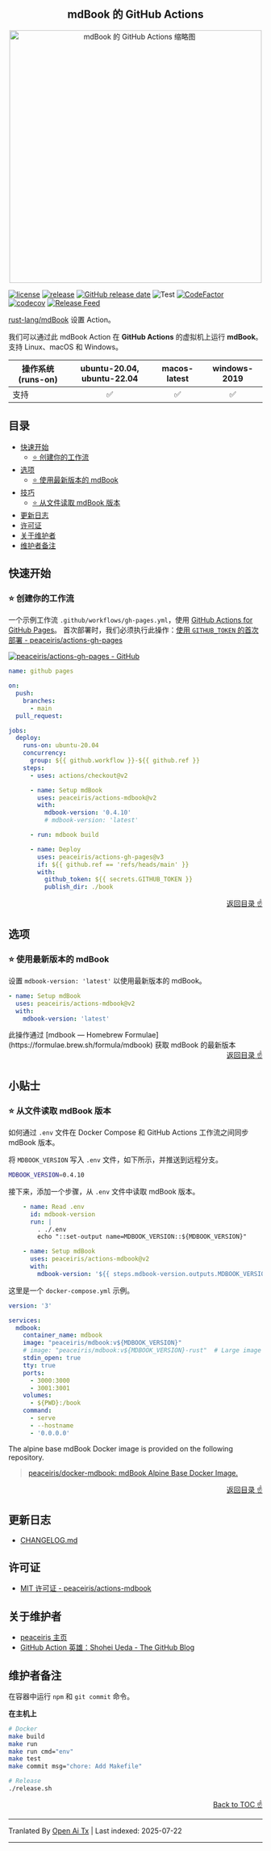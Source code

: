 <h2 align="center">
mdBook 的 GitHub Actions
</h2>

<div align="center">
  <img src="https://raw.githubusercontent.com/peaceiris/actions-mdbook/main/images/ogp.jpg" alt="mdBook 的 GitHub Actions 缩略图" width="500px">
</div>

[![license](https://img.shields.io/github/license/peaceiris/actions-mdbook.svg)](https://github.com/peaceiris/actions-mdbook/blob/main/LICENSE)
[![release](https://img.shields.io/github/release/peaceiris/actions-mdbook.svg)](https://github.com/peaceiris/actions-mdbook/releases/latest)
[![GitHub release date](https://img.shields.io/github/release-date/peaceiris/actions-mdbook.svg)](https://github.com/peaceiris/actions-mdbook/releases)
![Test](https://github.com/peaceiris/actions-mdbook/workflows/Test/badge.svg?branch=main&event=push)
[![CodeFactor](https://www.codefactor.io/repository/github/peaceiris/actions-mdbook/badge)](https://www.codefactor.io/repository/github/peaceiris/actions-mdbook)
[![codecov](https://codecov.io/gh/peaceiris/actions-mdbook/branch/main/graph/badge.svg)](https://codecov.io/gh/peaceiris/actions-mdbook)
[![Release Feed](https://img.shields.io/badge/release-feed-yellow)](https://github.com/peaceiris/actions-mdbook/releases.atom)

[rust-lang/mdBook] 设置 Action。

[rust-lang/mdBook]: https://github.com/rust-lang/mdBook

我们可以通过此 mdBook Action 在 **GitHub Actions** 的虚拟机上运行 **mdBook**。
支持 Linux、macOS 和 Windows。

| 操作系统 (runs-on) | ubuntu-20.04, ubuntu-22.04 | macos-latest | windows-2019 |
|---|:---:|:---:|:---:|
| 支持 | ✅️ | ✅️ | ✅️ |



## 目录

<!-- START doctoc generated TOC please keep comment here to allow auto update -->
<!-- DON'T EDIT THIS SECTION, INSTEAD RE-RUN doctoc TO UPDATE -->


- [快速开始](#getting-started)
  - [⭐️ 创建你的工作流](#%EF%B8%8F-create-your-workflow)
- [选项](#options)
  - [⭐️ 使用最新版本的 mdBook](#%EF%B8%8F-use-the-latest-version-of-mdbook)
- [技巧](#tips)
  - [⭐️ 从文件读取 mdBook 版本](#%EF%B8%8F-read-mdbook-version-from-file)
- [更新日志](#changelog)
- [许可证](#license)
- [关于维护者](#about-maintainer)
- [维护者备注](#maintainer-notes)

<!-- END doctoc generated TOC please keep comment here to allow auto update -->



## 快速开始

### ⭐️ 创建你的工作流

一个示例工作流 `.github/workflows/gh-pages.yml`，使用 [GitHub Actions for GitHub Pages]。
首次部署时，我们必须执行此操作：[使用 `GITHUB_TOKEN` 的首次部署 - peaceiris/actions-gh-pages](https://github.com/peaceiris/actions-gh-pages#%EF%B8%8F-first-deployment-with-github_token)

[GitHub Actions for GitHub Pages]: https://github.com/peaceiris/actions-gh-pages

[![peaceiris/actions-gh-pages - GitHub](https://gh-card.dev/repos/peaceiris/actions-gh-pages.svg?fullname)](https://github.com/peaceiris/actions-gh-pages)

```yaml
name: github pages

on:
  push:
    branches:
      - main
  pull_request:

jobs:
  deploy:
    runs-on: ubuntu-20.04
    concurrency:
      group: ${{ github.workflow }}-${{ github.ref }}
    steps:
      - uses: actions/checkout@v2

      - name: Setup mdBook
        uses: peaceiris/actions-mdbook@v2
        with:
          mdbook-version: '0.4.10'
          # mdbook-version: 'latest'

      - run: mdbook build

      - name: Deploy
        uses: peaceiris/actions-gh-pages@v3
        if: ${{ github.ref == 'refs/heads/main' }}
        with:
          github_token: ${{ secrets.GITHUB_TOKEN }}
          publish_dir: ./book
```
<div align="right">
<a href="#table-of-contents">返回目录 ☝️</a>
</div>



## 选项

### ⭐️ 使用最新版本的 mdBook

设置 `mdbook-version: 'latest'` 以使用最新版本的 mdBook。


```yaml
- name: Setup mdBook
  uses: peaceiris/actions-mdbook@v2
  with:
    mdbook-version: 'latest'
```
<translate-content>
此操作通过 [mdbook — Homebrew Formulae](https://formulae.brew.sh/formula/mdbook) 获取 mdBook 的最新版本

<div align="right">
<a href="#table-of-contents">返回目录 ☝️</a>
</div>



## 小贴士

### ⭐️ 从文件读取 mdBook 版本

如何通过 `.env` 文件在 Docker Compose 和 GitHub Actions 工作流之间同步 mdBook 版本。

将 `MDBOOK_VERSION` 写入 `.env` 文件，如下所示，并推送到远程分支。
</translate-content>
```sh
MDBOOK_VERSION=0.4.10
```
接下来，添加一个步骤，从 `.env` 文件中读取 mdBook 版本。


```yaml
    - name: Read .env
      id: mdbook-version
      run: |
        . ./.env
        echo "::set-output name=MDBOOK_VERSION::${MDBOOK_VERSION}"

    - name: Setup mdBook
      uses: peaceiris/actions-mdbook@v2
      with:
        mdbook-version: '${{ steps.mdbook-version.outputs.MDBOOK_VERSION }}'
```
这里是一个 `docker-compose.yml` 示例。


```yaml
version: '3'

services:
  mdbook:
    container_name: mdbook
    image: "peaceiris/mdbook:v${MDBOOK_VERSION}"
    # image: "peaceiris/mdbook:v${MDBOOK_VERSION}-rust"  # Large image including Rust compiler
    stdin_open: true
    tty: true
    ports:
      - 3000:3000
      - 3001:3001
    volumes:
      - ${PWD}:/book
    command:
      - serve
      - --hostname
      - '0.0.0.0'
```
The alpine base mdBook Docker image is provided on the following repository.

> [peaceiris/docker-mdbook: mdBook Alpine Base Docker Image.](https://github.com/peaceiris/docker-mdbook)

<div align="right">
<a href="#table-of-contents">返回目录 ☝️</a>
</div>



## 更新日志

- [CHANGELOG.md](https://raw.githubusercontent.com/peaceiris/actions-mdbook/main/CHANGELOG.md)



## 许可证

- [MIT 许可证 - peaceiris/actions-mdbook]

[MIT 许可证 - peaceiris/actions-mdbook]: https://github.com/peaceiris/actions-mdbook/blob/main/LICENSE



## 关于维护者

- [peaceiris 主页](https://peaceiris.com/)
- [GitHub Action 英雄：Shohei Ueda - The GitHub Blog](https://github.blog/2020-03-22-github-action-hero-shohei-ueda/)



## 维护者备注

在容器中运行 `npm` 和 `git commit` 命令。

**在主机上**


```sh
# Docker
make build
make run
make run cmd="env"
make test
make commit msg="chore: Add Makefile"

# Release
./release.sh
```



<div align="right">
<a href="#table-of-contents">Back to TOC ☝️</a>
</div>


---

Tranlated By [Open Ai Tx](https://github.com/OpenAiTx/OpenAiTx) | Last indexed: 2025-07-22

---